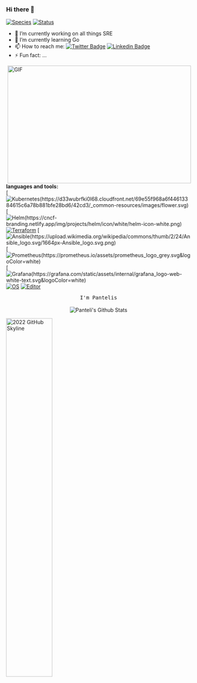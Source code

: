 ### Hi there 👋

[![Species](https://img.shields.io/badge/Species-Homo_sapiens-success?style=flat-square&logo=mailchimp&logoColor=white)](https://en.wikipedia.org/wiki/Homo_sapiens)
[![Status](https://img.shields.io/badge/Status-Stable-success?style=flat-square&logo=gravatar&logoColor=white)](https://en.wikipedia.org/wiki/Life)

- 🔭 I’m currently working on all things SRE
- 🌱 I’m currently learning Go
- 📫 How to reach me: [![Twitter Badge](https://img.shields.io/badge/-@pampatzoglou-1ca0f1?style=flat-square&labelColor=1ca0f1&logo=twitter&logoColor=white&link=https://twitter.com/pampatzoglou)](https://twitter.com/pampatzoglou) [![Linkedin Badge](https://img.shields.io/badge/-pampatzoglou-blue?style=flat-square&logo=Linkedin&logoColor=white&link=https://www.linkedin.com/in/pampatzoglou/)](https://www.linkedin.com/in/pampatzoglou/)
- ⚡ Fun fact: ...

<img align="right" alt="GIF" src="https://bs-uploads.toptal.io/blackfish-uploads/components/seo/content/og_image_file/og_image/737457/1200_x_630__social-large_-01-24cd27d138bb877658aed9bb5168f1a0.jpg?raw=true" width="500" height="320" />

**languages and tools:**  
[![Kubernetes(https://d33wubrfki0l68.cloudfront.net/69e55f968a6f44613384615c6a78b881bfe28bd6/42cd3/_common-resources/images/flower.svg)](https://kubernetes.io/)
[![Helm(https://cncf-branding.netlify.app/img/projects/helm/icon/white/helm-icon-white.png)](https://helm.sh/)
[![Terraform](https://img.shields.io/badge/Learning-Terraform-623ce4?style=flat-square&logo=terraform&logoColor=white)](https://www.terraform.io/)
[![Ansible(https://upload.wikimedia.org/wikipedia/commons/thumb/2/24/Ansible_logo.svg/1664px-Ansible_logo.svg.png)](https://www.ansible.com/)
[![Prometheus(https://prometheus.io/assets/prometheus_logo_grey.svg&logoColor=white)](https://prometheus.io//)
[![Grafana(https://grafana.com/static/assets/internal/grafana_logo-web-white-text.svg&logoColor=white)](https://grafana.com/)
[![OS](https://img.shields.io/badge/OS-Linux-informational?style=flat-square&logo=linux&logoColor=white)](https://en.wikipedia.org/wiki/Linux)
[![Editor](https://img.shields.io/badge/Editor-VSCode-blue?style=flat-square&logo=visual-studio-code&logoColor=white)](https://code.visualstudio.com/)

<p align="center">
  <samp>
I'm Pantelis
  </samp>
  <br/>
  <br/>
  <img src="https://github-readme-stats.vercel.app/api?username=pampatzoglou&show_icons=true" alt="Panteli's Github Stats"></img>
</p>

<!--
**pampatzoglou/pampatzoglou** is a ✨ _special_ ✨ repository because its `README.md` (this file) appears on your GitHub profile.

Here are some ideas to get you started:


-->
<a href="https://skyline.github.com/pampatzoglou/2022" title="2022 GitHub Skyline"><img src="...." alt="2022 GitHub Skyline" width="50%" /></a>